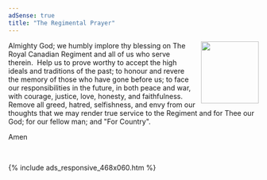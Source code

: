 ```yaml
---
adSense: true
title: "The Regimental Prayer"
---
```


<p>
  <img
    alt="" height="125" src="{{ site.uri.assets }}/naked/images/RCR_VRI_cypher_116x125.png"
    style="border: 0px; float: right; margin-bottom: 10px; margin-left: 10px;" width="116" />
  Almighty God; we humbly implore thy blessing on The Royal Canadian Regiment and all of us who serve therein.&nbsp; Help us to prove worthy to accept the high
  ideals and traditions of the past; to honour and revere the memory of those who have gone before us; to face our responsibilities in the future, in both peace
  and war, with courage, justice, love, honesty, and faithfulness.&nbsp; Remove all greed, hatred, selfishness, and envy from our thoughts that we may render
  true service to the Regiment and for Thee our God; for our fellow man; and &quot;For Country&quot;.
</p>
<p>
  Amen
</p>
<p>
  &nbsp;
</p>
{% include ads_responsive_468x060.htm %}
<p>
  &nbsp;
</p>
